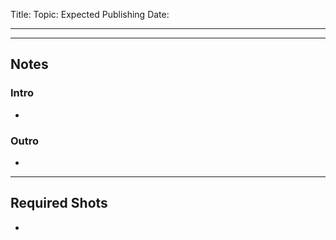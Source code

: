 Title: 
Topic: 
Expected Publishing Date: 

----



-----
## Notes

### Intro
- 

### Outro
- 


---
## Required Shots
- 